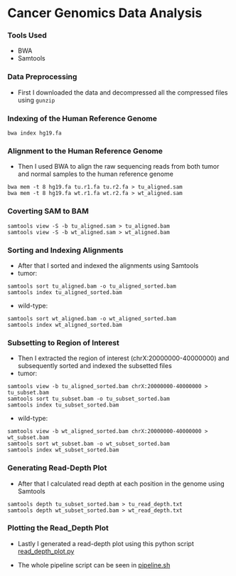 # Cancer Genomics Data Analysis

### Tools Used
- BWA 
- Samtools

### Data Preprocessing
- First I downloaded the data and decompressed all the compressed files using `gunzip`

### Indexing of the Human Reference Genome
```
bwa index hg19.fa
```

### Alignment to the Human Reference Genome
- Then I used BWA to align the raw sequencing reads from both tumor and normal samples to the human reference genome
```
bwa mem -t 8 hg19.fa tu.r1.fa tu.r2.fa > tu_aligned.sam
bwa mem -t 8 hg19.fa wt.r1.fa wt.r2.fa > wt_aligned.sam
```

### Coverting SAM to BAM
```
samtools view -S -b tu_aligned.sam > tu_aligned.bam
samtools view -S -b wt_aligned.sam > wt_aligned.bam
```

### Sorting and Indexing Alignments
- After that I sorted and indexed the alignments using Samtools
- tumor:
```
samtools sort tu_aligned.bam -o tu_aligned_sorted.bam
samtools index tu_aligned_sorted.bam
```
- wild-type:
```
samtools sort wt_aligned.bam -o wt_aligned_sorted.bam
samtools index wt_aligned_sorted.bam
```

### Subsetting to Region of Interest 
- Then I extracted the region of interest (chrX:20000000-40000000) and subsequently sorted and indexed the subsetted files
- tumor:
```
samtools view -b tu_aligned_sorted.bam chrX:20000000-40000000 > tu_subset.bam
samtools sort tu_subset.bam -o tu_subset_sorted.bam
samtools index tu_subset_sorted.bam
```
- wild-type:
```
samtools view -b wt_aligned_sorted.bam chrX:20000000-40000000 > wt_subset.bam
samtools sort wt_subset.bam -o wt_subset_sorted.bam
samtools index wt_subset_sorted.bam
```

### Generating Read-Depth Plot
- After that I calculated read depth at each position in the genome using Samtools
```
samtools depth tu_subset_sorted.bam > tu_read_depth.txt
samtools depth wt_subset_sorted.bam > wt_read_depth.txt
```
### Plotting the Read_Depth Plot
- Lastly I generated a read-depth plot using this python script [read_depth_plot.py](read_depth_plot.py)

- The whole pipeline script can be seen in [pipeline.sh](pipeline.sh)


